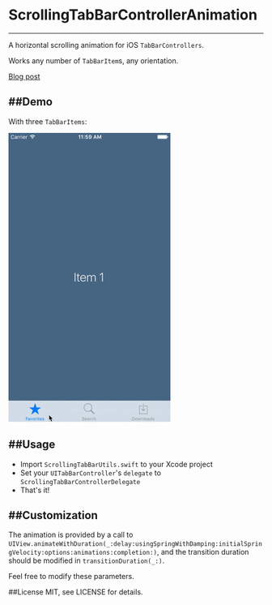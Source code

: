 # ScrollingTabBarControllerAnimation
------------------------------------

A horizontal scrolling animation for iOS `TabBarControllers`.

Works any number of `TabBarItem`s, any orientation.

[Blog post](http://franklinsch.github.io/2015/12/25/scrolling-tab-bar.html)

##Demo
----------
With three `TabBarItems`:

!["ScrollingTabBarControllerAnimation with three tabs"](demo.gif)

##Usage
-------

* Import `ScrollingTabBarUtils.swift` to your Xcode project
* Set your `UITabBarController`'s `delegate` to `ScrollingTabBarControllerDelegate`
* That's it!

##Customization
---------------

The animation is provided by a call to `UIView.animateWithDuration(_:delay:usingSpringWithDamping:initialSpringVelocity:options:animations:completion:)`, and the transition duration should be modified in `transitionDuration(_:)`.

Feel free to modify these parameters.

##License
MIT, see LICENSE for details.
